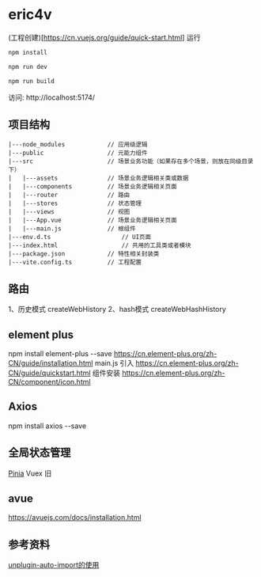 # eric4v
(工程创建)[https://cn.vuejs.org/guide/quick-start.html]
运行

```sh
npm install
```

```sh
npm run dev
```

```sh
npm run build
```
访问:   http://localhost:5174/


## 项目结构
```shell
|---node_modules 			// 应用级逻辑
|---public			        // 元能力组件
|---src 			        // 场景业务功能（如果存在多个场景，则放在同级目录下）
|   |---assets 				// 场景业务逻辑相关类或数据
|   |---components			// 场景业务逻辑相关页面
|   |---router				// 路由
|   |---stores				// 状态管理
|   |---views				// 视图
|   |---App.vue				// 场景业务逻辑相关页面
|   |---main.js				// 根组件
|---env.d.ts 					// UI页面
|---index.html 					// 共用的工具类或者模块
|---package.json 			// 特性相关封装类
|---vite.config.ts 			// 工程配置

```
## 路由
1、历史模式 createWebHistory
2、hash模式 createWebHashHistory

## element plus
npm install element-plus --save
https://cn.element-plus.org/zh-CN/guide/installation.html
main.js 引入
https://cn.element-plus.org/zh-CN/guide/quickstart.html
组件安装
https://cn.element-plus.org/zh-CN/component/icon.html

## Axios
npm install axios --save

## 全局状态管理 

[Pinia](https://pinia.vuejs.org/zh/core-concepts/) 
Vuex 旧

## avue
https://avuejs.com/docs/installation.html

## 参考资料
[unplugin-auto-import的使用](https://juejin.cn/post/7220258409446080568)
